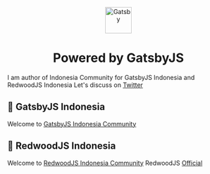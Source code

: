 <p align="center">
  <a href="https://www.gatsbyjs.org">
    <img alt="Gatsby" src="https://www.gatsbyjs.org/monogram.svg" width="60" />
  </a>
</p>
<h1 align="center">
  Powered by GatsbyJS
</h1>

I am author of Indonesia Community for GatsbyJS Indonesia and RedwoodJS Indonesia
Let's discuss on [Twitter](https://twitter.com/dannyeka)

## 🚀 GatsbyJS Indonesia

Welcome to [GatsbyJS Indonesia Community](http://gatsbyjs.id/)

## 🚀 RedwoodJS Indonesia

Welcome to [RedwoodJS Indonesia Community](https://redwoodjs.id/)
RedwoodJS [Official](https://redwoodjs.com/)
